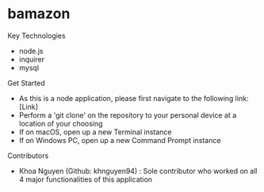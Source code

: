 # bamazon

Key Technologies
- node.js
- inquirer
- mysql 

Get Started
- As this is a node application, please first navigate to the following link: [Link]
- Perform a 'git clone' on the repository to your personal device at a location of your choosing
- If on macOS, open up a new Terminal instance
- If on Windows PC, open up a new Command Prompt instance

Contributors
- Khoa Nguyen (Github: khnguyen94) : Sole contributor who worked on all 4 major functionalities of this application